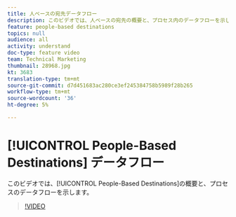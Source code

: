```yaml
---
title: 人ベースの宛先データフロー
description: このビデオでは、人ベースの宛先の概要と、プロセス内のデータフローを示します。
feature: people-based destinations
topics: null
audience: all
activity: understand
doc-type: feature video
team: Technical Marketing
thumbnail: 28968.jpg
kt: 3683
translation-type: tm+mt
source-git-commit: d7d451683ac280ce3ef245384758b5989f28b265
workflow-type: tm+mt
source-wordcount: '36'
ht-degree: 5%

---
```



# [!UICONTROL People-Based Destinations] データフロー

このビデオでは、[!UICONTROL People-Based Destinations]の概要と、プロセスのデータフローを示します。

>[!VIDEO](https://video.tv.adobe.com/v/28968/?quality=12)
